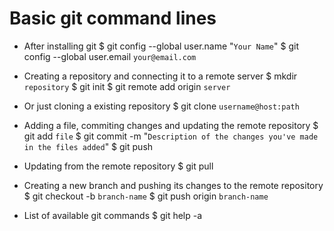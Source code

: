 # Basic git command lines

* After installing git
$ git config --global user.name "`Your Name`"
$ git config --global user.email `your@email.com`

* Creating a repository and connecting it to a remote server
$ mkdir `repository`
$ git init
$ git remote add origin `server`

* Or just cloning a existing repository
$ git clone `username@host:path`

* Adding a file, commiting changes and updating the remote repository
$ git add `file`
$ git commit -m "`Description of the changes you've made in the files added`"
$ git push

* Updating from the remote repository
$ git pull

* Creating a new branch and pushing its changes to the remote repository
$ git checkout -b `branch-name`
$ git push origin `branch-name`

* List of available git commands
$ git help -a
